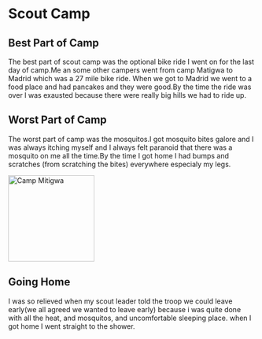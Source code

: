 # Scout Camp

## Best Part of Camp

  The best part of scout camp was the optional bike ride I went on for the last day of camp.Me an some other campers went from camp Matigwa to Madrid which was a 27 mile bike ride. When we got to Madrid we went to a food place and had pancakes and they were good.By the time the ride was over I was exausted because there were really big hills we had to ride up.

## Worst Part of Camp

  The worst part of camp was the mosquitos.I got mosquito bites galore and I was always itching myself and I always felt paranoid that there was a mosquito on me all the time.By the time I got home I had bumps and scratches (from scratching the bites) everywhere especialy my legs.

<img src="http://c001af38d1d46a976912-b99970780ce78ebdd694d83e551ef810.r48.cf1.rackcdn.com/orgsrichtextimages/1944/mitigwa%20june%202004%20318.jpg" 
alt="Camp Mitigwa" width="175" />

## Going Home

I was so relieved when my scout leader told the troop we could leave early(we all agreed we wanted to leave early) because i was quite done with all the heat, and mosquitos, and uncomfortable sleeping place. when I got home I went straight to the shower.
